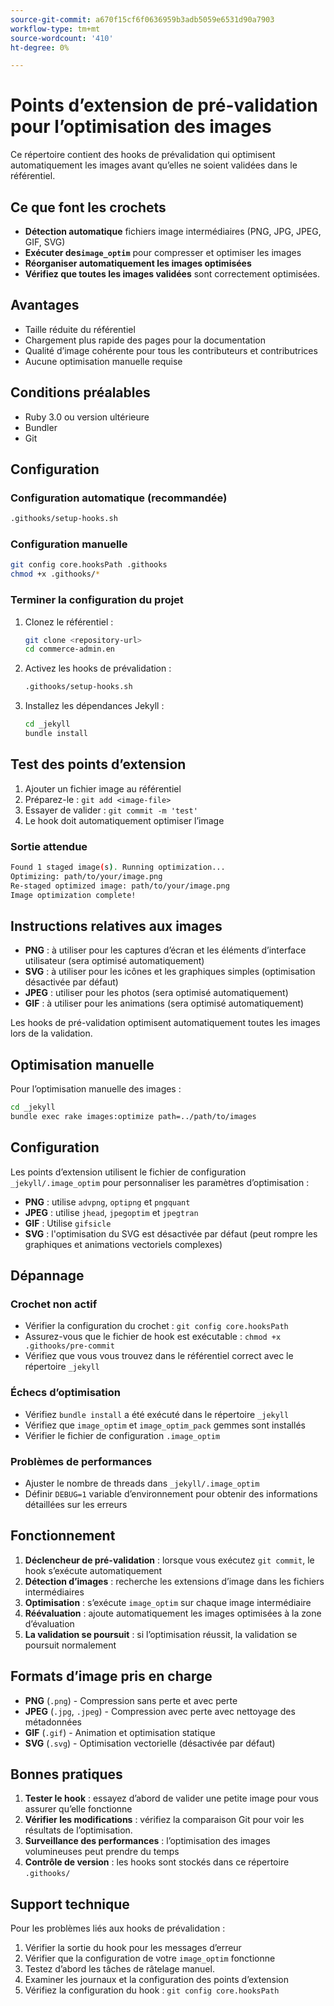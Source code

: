 ```yaml
---
source-git-commit: a670f15cf6f0636959b3adb5059e6531d90a7903
workflow-type: tm+mt
source-wordcount: '410'
ht-degree: 0%

---
```

# Points d’extension de pré-validation pour l’optimisation des images

Ce répertoire contient des hooks de prévalidation qui optimisent automatiquement les images avant qu’elles ne soient validées dans le référentiel.

## Ce que font les crochets

- **Détection automatique** fichiers image intermédiaires (PNG, JPG, JPEG, GIF, SVG)
- **Exécuter des`image_optim`** pour compresser et optimiser les images
- **Réorganiser automatiquement les images optimisées**
- **Vérifiez que toutes les images validées** sont correctement optimisées.

## Avantages

- Taille réduite du référentiel
- Chargement plus rapide des pages pour la documentation
- Qualité d’image cohérente pour tous les contributeurs et contributrices
- Aucune optimisation manuelle requise

## Conditions préalables

- Ruby 3.0 ou version ultérieure
- Bundler
- Git

## Configuration

### Configuration automatique (recommandée)

```bash
.githooks/setup-hooks.sh
```

### Configuration manuelle

```bash
git config core.hooksPath .githooks
chmod +x .githooks/*
```

### Terminer la configuration du projet

1. Clonez le référentiel :

   ```bash
   git clone <repository-url>
   cd commerce-admin.en
   ```

2. Activez les hooks de prévalidation :

   ```bash
   .githooks/setup-hooks.sh
   ```

3. Installez les dépendances Jekyll :

   ```bash
   cd _jekyll
   bundle install
   ```

## Test des points d’extension

1. Ajouter un fichier image au référentiel
2. Préparez-le : `git add <image-file>`
3. Essayer de valider : `git commit -m 'test'`
4. Le hook doit automatiquement optimiser l’image

### Sortie attendue

```bash
Found 1 staged image(s). Running optimization...
Optimizing: path/to/your/image.png
Re-staged optimized image: path/to/your/image.png
Image optimization complete!
```

## Instructions relatives aux images

- **PNG** : à utiliser pour les captures d’écran et les éléments d’interface utilisateur (sera optimisé automatiquement)
- **SVG** : à utiliser pour les icônes et les graphiques simples (optimisation désactivée par défaut)
- **JPEG** : utiliser pour les photos (sera optimisé automatiquement)
- **GIF** : à utiliser pour les animations (sera optimisé automatiquement)

Les hooks de pré-validation optimisent automatiquement toutes les images lors de la validation.

## Optimisation manuelle

Pour l’optimisation manuelle des images :

```bash
cd _jekyll
bundle exec rake images:optimize path=../path/to/images
```

## Configuration

Les points d’extension utilisent le fichier de configuration `_jekyll/.image_optim` pour personnaliser les paramètres d’optimisation :

- **PNG** : utilise `advpng`, `optipng` et `pngquant`
- **JPEG** : utilise `jhead`, `jpegoptim` et `jpegtran`
- **GIF** : Utilise `gifsicle`
- **SVG** : l&#39;optimisation du SVG est désactivée par défaut (peut rompre les graphiques et animations vectoriels complexes)

## Dépannage

### Crochet non actif

- Vérifier la configuration du crochet : `git config core.hooksPath`
- Assurez-vous que le fichier de hook est exécutable : `chmod +x .githooks/pre-commit`
- Vérifiez que vous vous trouvez dans le référentiel correct avec le répertoire `_jekyll`

### Échecs d’optimisation

- Vérifiez `bundle install` a été exécuté dans le répertoire `_jekyll`
- Vérifiez que `image_optim` et `image_optim_pack` gemmes sont installés
- Vérifier le fichier de configuration `.image_optim`

### Problèmes de performances

- Ajuster le nombre de threads dans `_jekyll/.image_optim`
- Définir `DEBUG=1` variable d’environnement pour obtenir des informations détaillées sur les erreurs

## Fonctionnement

1. **Déclencheur de pré-validation** : lorsque vous exécutez `git commit`, le hook s’exécute automatiquement
2. **Détection d’images** : recherche les extensions d’image dans les fichiers intermédiaires
3. **Optimisation** : s’exécute `image_optim` sur chaque image intermédiaire
4. **Réévaluation** : ajoute automatiquement les images optimisées à la zone d’évaluation
5. **La validation se poursuit** : si l’optimisation réussit, la validation se poursuit normalement

## Formats d’image pris en charge

- **PNG** (`.png`) - Compression sans perte et avec perte
- **JPEG** (`.jpg`, `.jpeg`) - Compression avec perte avec nettoyage des métadonnées
- **GIF** (`.gif`) - Animation et optimisation statique
- **SVG** (`.svg`) - Optimisation vectorielle (désactivée par défaut)

## Bonnes pratiques

1. **Tester le hook** : essayez d’abord de valider une petite image pour vous assurer qu’elle fonctionne
2. **Vérifier les modifications** : vérifiez la comparaison Git pour voir les résultats de l’optimisation.
3. **Surveillance des performances** : l’optimisation des images volumineuses peut prendre du temps
4. **Contrôle de version** : les hooks sont stockés dans ce répertoire `.githooks/`

## Support technique

Pour les problèmes liés aux hooks de prévalidation :

1. Vérifier la sortie du hook pour les messages d’erreur
2. Vérifier que la configuration de votre `image_optim` fonctionne
3. Testez d’abord les tâches de râtelage manuel.
4. Examiner les journaux et la configuration des points d’extension
5. Vérifiez la configuration du hook : `git config core.hooksPath`
